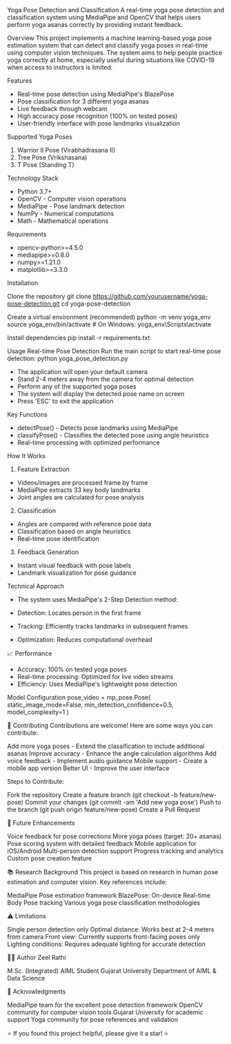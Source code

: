 Yoga Pose Detection and Classification
A real-time yoga pose detection and classification system using MediaPipe and OpenCV that helps 
users perform yoga asanas correctly by providing instant feedback.

Overview
This project implements a machine learning-based yoga pose estimation system that can detect and classify yoga poses in real-time using computer vision techniques. The system aims to help people practice yoga correctly at home, especially useful during situations like COVID-19 when access to instructors is limited.

Features

- Real-time pose detection using MediaPipe's BlazePose
- Pose classification for 3 different yoga asanas
- Live feedback through webcam
- High accuracy pose recognition (100% on tested poses)
- User-friendly interface with pose landmarks visualization

Supported Yoga Poses

1. Warrior II Pose (Virabhadrasana II)
2. Tree Pose (Vrikshasana)
3. T Pose (Standing T)

Technology Stack

- Python 3.7+
- OpenCV - Computer vision operations
- MediaPipe - Pose landmark detection
- NumPy - Numerical computations
- Math - Mathematical operations

Requirements
- opencv-python>=4.5.0
- mediapipe>=0.8.0
- numpy>=1.21.0
- matplotlib>=3.3.0

Installation

Clone the repository
git clone https://github.com/yourusername/yoga-pose-detection.git
cd yoga-pose-detection

Create a virtual environment (recommended)
python -m venv yoga_env
source yoga_env/bin/activate  # On Windows: yoga_env\Scripts\activate

Install dependencies
pip install -r requirements.txt


Usage
Real-time Pose Detection
Run the main script to start real-time pose detection:
python yoga_pose_detection.py

- The application will open your default camera
- Stand 2-4 meters away from the camera for optimal detection
- Perform any of the supported yoga poses
- The system will display the detected pose name on screen
- Press 'ESC' to exit the application

Key Functions

- detectPose() - Detects pose landmarks using MediaPipe
- classifyPose() - Classifies the detected pose using angle heuristics
- Real-time processing with optimized performance

How It Works
1. Feature Extraction

- Videos/images are processed frame by frame
- MediaPipe extracts 33 key body landmarks
- Joint angles are calculated for pose analysis

2. Classification

- Angles are compared with reference pose data
- Classification based on angle heuristics
- Real-time pose identification

3. Feedback Generation

- Instant visual feedback with pose labels
- Landmark visualization for pose guidance

Technical Approach
- The system uses MediaPipe's 2-Step Detection method:

- Detection: Locates person in the first frame
- Tracking: Efficiently tracks landmarks in subsequent frames
- Optimization: Reduces computational overhead

📈 Performance

- Accuracy: 100% on tested yoga poses
- Real-time processing: Optimized for live video streams
- Efficiency: Uses MediaPipe's lightweight pose detection

Model Configuration
pose_video = mp_pose.Pose(
    static_image_mode=False,
    min_detection_confidence=0.5,
    model_complexity=1
)

🤝 Contributing
Contributions are welcome! Here are some ways you can contribute:

Add more yoga poses - Extend the classification to include additional asanas
Improve accuracy - Enhance the angle calculation algorithms
Add voice feedback - Implement audio guidance
Mobile support - Create a mobile app version
Better UI - Improve the user interface

Steps to Contribute:

Fork the repository
Create a feature branch (git checkout -b feature/new-pose)
Commit your changes (git commit -am 'Add new yoga pose')
Push to the branch (git push origin feature/new-pose)
Create a Pull Request

🔮 Future Enhancements

 Voice feedback for pose corrections
 More yoga poses (target: 20+ asanas)
 Pose scoring system with detailed feedback
 Mobile application for iOS/Android
 Multi-person detection support
 Progress tracking and analytics
 Custom pose creation feature

📚 Research Background
This project is based on research in human pose estimation and computer vision. Key references include:

MediaPipe Pose estimation framework
BlazePose: On-device Real-time Body Pose tracking
Various yoga pose classification methodologies

⚠️ Limitations

Single person detection only
Optimal distance: Works best at 2-4 meters from camera
Front view: Currently supports front-facing poses only
Lighting conditions: Requires adequate lighting for accurate detection

👨‍💻 Author
Zeel Rathi

M.Sc. (Integrated) AIML Student
Gujarat University
Department of AIML & Data Science

🙏 Acknowledgments

MediaPipe team for the excellent pose detection framework
OpenCV community for computer vision tools
Gujarat University for academic support
Yoga community for pose references and validation

⭐ If you found this project helpful, please give it a star! ⭐
